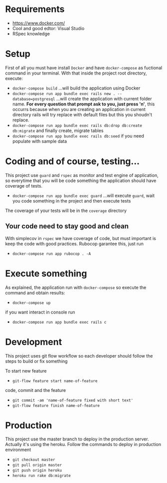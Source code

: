 # Requirements

- https://www.docker.com/
- Cool and good edtor: Visual Studio
- RSpec knowledge

# Setup

First of all you must have install `Docker` and have `docker-compose` as fuctional command in your terminal. With that inside the project root directory, execute:

- `docker-compose build`
  ...will build the application using Docker
- `docker-compose run app bundle exec rails new . --database=postgresql`
  ...will create the application with current folder name. **For every question that prompt ask to you, just press 'n'**, this occurrs because when you are creating an application in current directory rails will try replace with default files but this you shoudn't replace.
- `docker-compose run app bundle exec rails db:drop db:create db:migrate`
  and finally create, migrate tables
- `docker-compose run app bundle exec rails db:seed`
  if you need populate with sample data

# Coding and of course, testing...

This project use `guard` and `rspec` as monitor and test engine of application, so everytime that you will be code something the application should have coverage of tests.

- `docker-compose run app bundle exec guard`
  ...will execute `guard`, wait you code something in the project and then execute tests

The coverage of your tests will be in the `coverage` directory

## Your code need to stay good and clean

With simplecov in `rspec` we have coverage of code, but must important is keep the code with good practices. Rubocop garantee this, just run

- `docker-compose run app rubocop . -A`

# Execute something

As explained, the application run with `docker-compose` so execute the command and obtain results:

- `docker-compose up`

if you want interact in console run

- `docker-compose run app bundle exec rails c`

# Development

This project uses git flow workflow so each developer should follow the steps to build or fix something

To start new feature

- `git-flow feature start name-of-feature`

code, commit and the feature

- `git commit -am 'name-of-feature fixed with short text'`
- `git-flow feature finish name-of-feature`

# Production

This project use the master branch to deploy in the production server. Actually it's using the heroku. Follow the commands to deploy in production environment

- `git checkout master`
- `git pull origin master`
- `git push origin heroku`
- `heroku run rake db:migrate`
